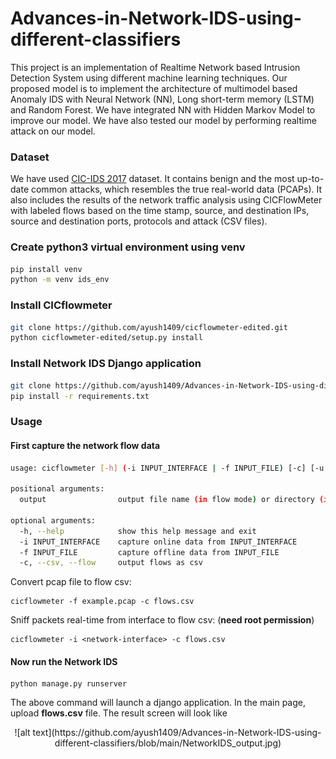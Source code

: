 # Advances-in-Network-IDS-using-different-classifiers
This project is an implementation of Realtime Network based Intrusion Detection System using different machine learning techniques. Our proposed model is to implement the architecture of multimodel based Anomaly IDS with Neural Network (NN), Long short-term memory (LSTM) and Random Forest. We have integrated NN with Hidden Markov Model to improve our model. We have also tested our model by performing realtime attack on our model.

### Dataset
We have used <a href="https://www.unb.ca/cic/datasets/ids-2017.html">CIC-IDS 2017</a> dataset. It contains benign and the most up-to-date common attacks, which resembles the true real-world data (PCAPs). It also includes the results of the network traffic analysis using CICFlowMeter with labeled flows based on the time stamp, source, and destination IPs, source and destination ports, protocols and attack (CSV files).

### Create python3 virtual environment using venv
```sh
pip install venv
python -m venv ids_env
```

### Install CICflowmeter

```sh
git clone https://github.com/ayush1409/cicflowmeter-edited.git
python cicflowmeter-edited/setup.py install
```

### Install Network IDS Django application

```sh
git clone https://github.com/ayush1409/Advances-in-Network-IDS-using-different-classifiers.git
pip install -r requirements.txt
```
### Usage

#### First capture the network flow data

```sh
usage: cicflowmeter [-h] (-i INPUT_INTERFACE | -f INPUT_FILE) [-c] [-u URL_MODEL] output

positional arguments:
  output                output file name (in flow mode) or directory (in sequence mode)

optional arguments:
  -h, --help            show this help message and exit
  -i INPUT_INTERFACE    capture online data from INPUT_INTERFACE
  -f INPUT_FILE         capture offline data from INPUT_FILE
  -c, --csv, --flow     output flows as csv
```

Convert pcap file to flow csv:

```
cicflowmeter -f example.pcap -c flows.csv
```

Sniff packets real-time from interface to flow csv: (**need root permission**)

```
cicflowmeter -i <network-interface> -c flows.csv
```

#### Now run the Network IDS

```
python manage.py runserver
```
The above command will launch a django application. In the main page, upload **flows.csv** file. The result screen will look like

<p align="center"><center>![alt text](https://github.com/ayush1409/Advances-in-Network-IDS-using-different-classifiers/blob/main/NetworkIDS_output.jpg)</center></p>
